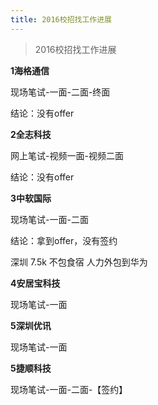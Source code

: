 ```yaml
---
title: 2016校招找工作进展
---
```


> 2016校招找工作进展

**1海格通信**

  现场笔试-一面-二面-终面
  
  结论：没有offer
  
**2全志科技**

  网上笔试-视频一面-视频二面
  
  结论：没有offer
  
  **3中软国际**
  
  现场笔试-一面-二面
  
  结论：拿到offer，没有签约
  
  深圳 7.5k 不包食宿 人力外包到华为
  
  **4安居宝科技**
  
  现场笔试-一面
  
  **5深圳优讯**
  
  现场笔试-一面
  
  **5捷顺科技**
  
  现场笔试-一面-二面-【签约】
  
  

